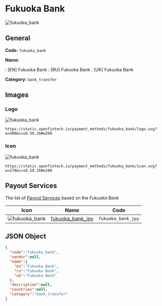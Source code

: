 
# Fukuoka Bank 
![fukuoka_bank](https://static.openfintech.io/payment_methods/fukuoka_bank/logo.svg?w=400&c=v0.59.26#w200)  

## General 
**Code:** `fukuoka_bank` 
 
**Name:** 
 
:	[EN] Fukuoka Bank 
:	[RU] Fukuoka Bank 
:	[UK] Fukuoka Bank 
 
**Category:** `bank_transfer` 
 

## Images 

### Logo 
![fukuoka_bank](https://static.openfintech.io/payment_methods/fukuoka_bank/logo.svg?w=400&c=v0.59.26#w200)  

```
https://static.openfintech.io/payment_methods/fukuoka_bank/logo.svg?w=400&c=v0.59.26#w200
```  

### Icon 
![fukuoka_bank](https://static.openfintech.io/payment_methods/fukuoka_bank/icon.svg?w=278&c=v0.59.26#w100)  

```
https://static.openfintech.io/payment_methods/fukuoka_bank/icon.svg?w=278&c=v0.59.26#w100
```  

## Payout Services 
 
The list of [Payout Services](/payout-services/) based on the _Fukuoka Bank_ 

|Icon|Name|Code| 
|:---:|:---:|:---:| 
|![fukuoka_bank](https://static.openfintech.io/payout_methods/fukuoka_bank/icon.svg?w=278&c=v0.59.26#w40) |[fukuoka_bank_jpy](/payout-services/fukuoka_bank_jpy/)|`fukuoka_bank_jpy`| 
 

## JSON Object 

```json
{
  "code":"fukuoka_bank",
  "vendor":null,
  "name":{
    "en":"Fukuoka Bank",
    "ru":"Fukuoka Bank",
    "uk":"Fukuoka Bank"
  },
  "description":null,
  "countries":null,
  "category":"bank_transfer"
}
```  
